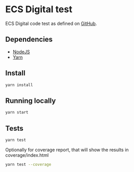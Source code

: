 # ECS Digital test

ECS Digital code test as defined on [GitHub](https://github.com/ecsdigital/cars-web-dev-test).

## Dependencies

* [NodeJS](https://nodejs.org/en/)
* [Yarn](https://legacy.yarnpkg.com/en/docs/install/)

## Install

```bash
yarn install
```

## Running locally

```bash
yarn start
```

## Tests

```bash
yarn test
```

Optionally for coverage report, that will show the results in coverage/index.html

```bash
yarn test --coverage
```
